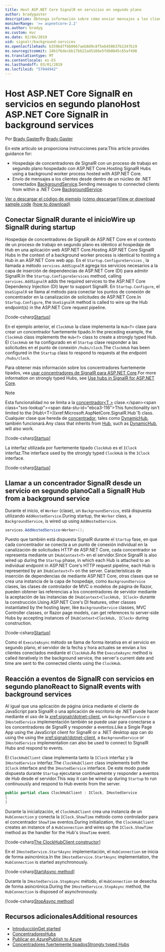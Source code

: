 ```yaml
---
title: Host ASP.NET Core SignalR en servicios en segundo plano
author: bradygaster
description: Obtenga información sobre cómo enviar mensajes a los clientes de SignalR desde las clases de .NET Core BackgroundService.
monikerRange: '>= aspnetcore-2.2'
ms.author: bradyg
ms.custom: mvc
ms.date: 02/04/2019
uid: signalr/background-services
ms.openlocfilehash: b359bd7f6b0667aeb8d9c8f5eb450637b1347b19
ms.sourcegitcommit: 24b1f6decbb17bb22a45166e5fdb0845c65af498
ms.translationtype: MT
ms.contentlocale: es-ES
ms.lasthandoff: 03/01/2019
ms.locfileid: "57044942"
---
```

# <a name="host-aspnet-core-signalr-in-background-services"></a><span data-ttu-id="ebca3-103">Host ASP.NET Core SignalR en servicios en segundo plano</span><span class="sxs-lookup"><span data-stu-id="ebca3-103">Host ASP.NET Core SignalR in background services</span></span>

<span data-ttu-id="ebca3-104">Por [Brady Gaster](https://twitter.com/bradygaster)</span><span class="sxs-lookup"><span data-stu-id="ebca3-104">By [Brady Gaster](https://twitter.com/bradygaster)</span></span>

<span data-ttu-id="ebca3-105">En este artículo se proporciona instrucciones para:</span><span class="sxs-lookup"><span data-stu-id="ebca3-105">This article provides guidance for:</span></span>

* <span data-ttu-id="ebca3-106">Hospedaje de concentradores de SignalR con un proceso de trabajo en segundo plano hospedado con ASP.NET Core.</span><span class="sxs-lookup"><span data-stu-id="ebca3-106">Hosting SignalR Hubs using a background worker process hosted with ASP.NET Core.</span></span>
* <span data-ttu-id="ebca3-107">Envío de mensajes a los clientes desde dentro de un núcleo de .NET conectados [BackgroundService](xref:Microsoft.Extensions.Hosting.BackgroundService).</span><span class="sxs-lookup"><span data-stu-id="ebca3-107">Sending messages to connected clients from within a .NET Core [BackgroundService](xref:Microsoft.Extensions.Hosting.BackgroundService).</span></span>

<span data-ttu-id="ebca3-108">[Ver o descargar el código de ejemplo](https://github.com/aspnet/Docs/tree/master/aspnetcore/signalr/background-service/sample/) [(cómo descargar)](xref:index#how-to-download-a-sample)</span><span class="sxs-lookup"><span data-stu-id="ebca3-108">[View or download sample code](https://github.com/aspnet/Docs/tree/master/aspnetcore/signalr/background-service/sample/) [(how to download)](xref:index#how-to-download-a-sample)</span></span>

## <a name="wire-up-signalr-during-startup"></a><span data-ttu-id="ebca3-109">Conectar SignalR durante el inicio</span><span class="sxs-lookup"><span data-stu-id="ebca3-109">Wire up SignalR during startup</span></span>

<span data-ttu-id="ebca3-110">Hospedaje de concentradores de SignalR de ASP.NET Core en el contexto de un proceso de trabajo en segundo plano es idéntico al hospedaje de Hub en una aplicación web ASP.NET Core.</span><span class="sxs-lookup"><span data-stu-id="ebca3-110">Hosting ASP.NET Core SignalR Hubs in the context of a background worker process is identical to hosting a Hub in an ASP.NET Core web app.</span></span> <span data-ttu-id="ebca3-111">En el `Startup.ConfigureServices` , la llamada a método `services.AddSignalR` agrega los servicios necesarios a la capa de inserción de dependencias de ASP.NET Core (DI) para admitir SignalR.</span><span class="sxs-lookup"><span data-stu-id="ebca3-111">In the `Startup.ConfigureServices` method, calling `services.AddSignalR` adds the required services to the ASP.NET Core Dependency Injection (DI) layer to support SignalR.</span></span> <span data-ttu-id="ebca3-112">En `Startup.Configure`, el `UseSignalR` se llama al método para conectar los puntos de conexión de concentrador en la canalización de solicitudes de ASP.NET Core.</span><span class="sxs-lookup"><span data-stu-id="ebca3-112">In `Startup.Configure`, the `UseSignalR` method is called to wire up the Hub endpoint(s) in the ASP.NET Core request pipeline.</span></span>

[!code-csharp[Startup](background-service/sample/Server/Startup.cs?name=Startup)]

<span data-ttu-id="ebca3-113">En el ejemplo anterior, el `ClockHub` la clase implementa la `Hub<T>` clase para crear un concentrador fuertemente tipado.</span><span class="sxs-lookup"><span data-stu-id="ebca3-113">In the preceding example, the `ClockHub` class implements the `Hub<T>` class to create a strongly typed Hub.</span></span> <span data-ttu-id="ebca3-114">El `ClockHub` se ha configurado en el `Startup` clase responder a las solicitudes en el punto de conexión `/hubs/clock`.</span><span class="sxs-lookup"><span data-stu-id="ebca3-114">The `ClockHub` has been configured in the `Startup` class to respond to requests at the endpoint `/hubs/clock`.</span></span>

<span data-ttu-id="ebca3-115">Para obtener más información sobre los concentradores fuertemente tipados, vea [usar concentradores de SignalR para ASP.NET Core](xref:signalr/hubs#strongly-typed-hubs).</span><span class="sxs-lookup"><span data-stu-id="ebca3-115">For more information on strongly typed Hubs, see [Use hubs in SignalR for ASP.NET Core](xref:signalr/hubs#strongly-typed-hubs).</span></span>

> [!NOTE]
> <span data-ttu-id="ebca3-116">Esta funcionalidad no se limita a la [concentrador\<T >](xref:Microsoft.AspNetCore.SignalR.Hub`1) clase.</span><span class="sxs-lookup"><span data-stu-id="ebca3-116">This functionality isn't limited to the [Hub\<T>](xref:Microsoft.AspNetCore.SignalR.Hub`1) class.</span></span> <span data-ttu-id="ebca3-117">Cualquier clase que hereda de [concentrador](xref:Microsoft.AspNetCore.SignalR.Hub), tales como [DynamicHub](xref:Microsoft.AspNetCore.SignalR.DynamicHub), también funcionará.</span><span class="sxs-lookup"><span data-stu-id="ebca3-117">Any class that inherits from [Hub](xref:Microsoft.AspNetCore.SignalR.Hub), such as [DynamicHub](xref:Microsoft.AspNetCore.SignalR.DynamicHub), will also work.</span></span>

[!code-csharp[Startup](background-service/sample/Server/ClockHub.cs?name=ClockHub)]

<span data-ttu-id="ebca3-118">La interfaz utilizada por fuertemente tipado `ClockHub` es el `IClock` interfaz.</span><span class="sxs-lookup"><span data-stu-id="ebca3-118">The interface used by the strongly typed `ClockHub` is the `IClock` interface.</span></span>

[!code-csharp[Startup](background-service/sample/HubServiceInterfaces/IClock.cs?name=IClock)]

## <a name="call-a-signalr-hub-from-a-background-service"></a><span data-ttu-id="ebca3-119">Llamar a un concentrador SignalR desde un servicio en segundo plano</span><span class="sxs-lookup"><span data-stu-id="ebca3-119">Call a SignalR Hub from a background service</span></span>

<span data-ttu-id="ebca3-120">Durante el inicio, el `Worker` (clase), un `BackgroundService`, está dispuesta utilizando `AddHostedService`.</span><span class="sxs-lookup"><span data-stu-id="ebca3-120">During startup, the `Worker` class, a `BackgroundService`, is wired up using `AddHostedService`.</span></span>

```csharp
services.AddHostedService<Worker>();
```

<span data-ttu-id="ebca3-121">Puesto que también está dispuesta SignalR durante el `Startup` fase, en que cada concentrador se conecta a un punto de conexión individual en la canalización de solicitudes HTTP de ASP.NET Core, cada concentrador se representa mediante un `IHubContext<T>` en el servidor.</span><span class="sxs-lookup"><span data-stu-id="ebca3-121">Since SignalR is also wired up during the `Startup` phase, in which each Hub is attached to an individual endpoint in ASP.NET Core's HTTP request pipeline, each Hub is represented by an `IHubContext<T>` on the server.</span></span> <span data-ttu-id="ebca3-122">Características de inserción de dependencias de mediante ASP.NET Core, otras clases que se crea una instancia de la capa de hospedaje, como `BackgroundService` clases, las clases de controlador de MVC o modelos de página de Razor, pueden obtener las referencias a los concentradores de servidor mediante la aceptación de las instancias de `IHubContext<ClockHub, IClock>` durante la construcción.</span><span class="sxs-lookup"><span data-stu-id="ebca3-122">Using ASP.NET Core's DI features, other classes instantiated by the hosting layer, like `BackgroundService` classes, MVC Controller classes, or Razor page models, can get references to server-side Hubs by accepting instances of `IHubContext<ClockHub, IClock>` during construction.</span></span>

[!code-csharp[Startup](background-service/sample/Server/Worker.cs?name=Worker)]

<span data-ttu-id="ebca3-123">Como el `ExecuteAsync` método se llama de forma iterativa en el servicio en segundo plano, el servidor de la fecha y hora actuales se envían a los clientes conectados mediante el `ClockHub`.</span><span class="sxs-lookup"><span data-stu-id="ebca3-123">As the `ExecuteAsync` method is called iteratively in the background service, the server's current date and time are sent to the connected clients using the `ClockHub`.</span></span>

## <a name="react-to-signalr-events-with-background-services"></a><span data-ttu-id="ebca3-124">Reacción a eventos de SignalR con servicios en segundo plano</span><span class="sxs-lookup"><span data-stu-id="ebca3-124">React to SignalR events with background services</span></span>

<span data-ttu-id="ebca3-125">Al igual que una aplicación de página única mediante el cliente de JavaScript para SignalR o una aplicación de escritorio de .NET puede hacer mediante el uso de la <xref:signalr/dotnet-client>, un `BackgroundService` o `IHostedService` implementación también se puede usar para conectarse a los concentradores de SignalR y responder a eventos.</span><span class="sxs-lookup"><span data-stu-id="ebca3-125">Like a Single Page App using the JavaScript client for SignalR or a .NET desktop app can do using the using the <xref:signalr/dotnet-client>, a `BackgroundService` or `IHostedService` implementation can also be used to connect to SignalR Hubs and respond to events.</span></span>

<span data-ttu-id="ebca3-126">El `ClockHubClient` clase implementa tanto la `IClock` interfaz y la `IHostedService` interfaz.</span><span class="sxs-lookup"><span data-stu-id="ebca3-126">The `ClockHubClient` class implements both the `IClock` interface and the `IHostedService` interface.</span></span> <span data-ttu-id="ebca3-127">De este modo puede dispuesta durante `Startup` ejecutarse continuamente y responder a eventos de Hub desde el servidor.</span><span class="sxs-lookup"><span data-stu-id="ebca3-127">This way it can be wired up during `Startup` to run continuously and respond to Hub events from the server.</span></span> 

```csharp
public partial class ClockHubClient : IClock, IHostedService
{
}
```

<span data-ttu-id="ebca3-128">Durante la inicialización, el `ClockHubClient` crea una instancia de un `HubConnection` y conecta la `IClock.ShowTime` método como controlador para el concentrador `ShowTime` eventos.</span><span class="sxs-lookup"><span data-stu-id="ebca3-128">During initialization, the `ClockHubClient` creates an instance of a `HubConnection` and wires up the `IClock.ShowTime` method as the handler for the Hub's `ShowTime` event.</span></span>

[!code-csharp[The ClockHubClient constructor](background-service/sample/Clients.ConsoleTwo/ClockHubClient.cs?name=ClockHubClientCtor)]

<span data-ttu-id="ebca3-129">En el `IHostedService.StartAsync` implementación, el `HubConnection` se inicia de forma asincrónica.</span><span class="sxs-lookup"><span data-stu-id="ebca3-129">In the `IHostedService.StartAsync` implementation, the `HubConnection` is started asynchronously.</span></span>

[!code-csharp[StartAsync method](background-service/sample/Clients.ConsoleTwo/ClockHubClient.cs?name=StartAsync)]

<span data-ttu-id="ebca3-130">Durante la `IHostedService.StopAsync` método, el `HubConnection` se desecha de forma asincrónica.</span><span class="sxs-lookup"><span data-stu-id="ebca3-130">During the `IHostedService.StopAsync` method, the `HubConnection` is disposed of asynchronously.</span></span>

[!code-csharp[StopAsync method](background-service/sample/Clients.ConsoleTwo/ClockHubClient.cs?name=StopAsync)]

## <a name="additional-resources"></a><span data-ttu-id="ebca3-131">Recursos adicionales</span><span class="sxs-lookup"><span data-stu-id="ebca3-131">Additional resources</span></span>

* [<span data-ttu-id="ebca3-132">Introducción</span><span class="sxs-lookup"><span data-stu-id="ebca3-132">Get started</span></span>](xref:tutorials/signalr)
* [<span data-ttu-id="ebca3-133">Concentradores</span><span class="sxs-lookup"><span data-stu-id="ebca3-133">Hubs</span></span>](xref:signalr/hubs)
* [<span data-ttu-id="ebca3-134">Publicar en Azure</span><span class="sxs-lookup"><span data-stu-id="ebca3-134">Publish to Azure</span></span>](xref:signalr/publish-to-azure-web-app)
* [<span data-ttu-id="ebca3-135">Concentradores fuertemente tipados</span><span class="sxs-lookup"><span data-stu-id="ebca3-135">Strongly typed Hubs</span></span>](xref:signalr/hubs#strongly-typed-hubs)
